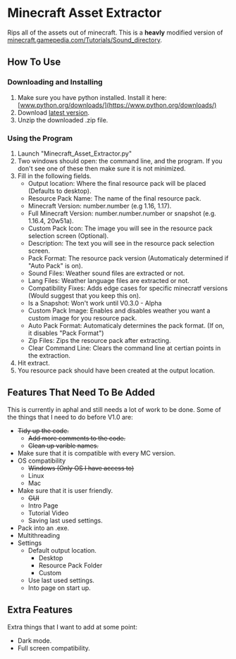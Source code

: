 # Minecraft Asset Extractor
Rips all of the assets out of minecraft. This is a **heavly** modified version of [minecraft.gamepedia.com/Tutorials/Sound_directory](https://minecraft.gamepedia.com/Tutorials/Sound_directory).

## How To Use
### Downloading and Installing
1. Make sure you have python installed. Install it here: [www.python.org/downloads/](https://www.python.org/downloads/)
2. Download [latest version](https://github.com/RyanGar46/Minecraft-Asset-Extractor/releases/tag/V0.2.1.1-Alpha).
3. Unzip the downloaded .zip file.

### Using the Program
1. Launch "Minecraft_Asset_Extractor.py"
2. Two windows should open: the command line, and the program. If you don't see one of these then make sure it is not minimized.
3. Fill in the following fields.
   - Output location: Where the final resource pack will be placed (Defaults to desktop).
   - Resource Pack Name: The name of the final resource pack.
   - Minecraft Version: number.number (e.g 1.16, 1.17).
   - Full Minecraft Version: number.number.number or snapshot (e.g. 1.16.4, 20w51a).
   - Custom Pack Icon: The image you will see in the resource pack selection screen (Optional).
   - Description: The text you will see in the resource pack selection screen.
   - Pack Format: The resource pack version (Automaticaly determined if "Auto Pack" is on).
   - Sound Files: Weather sound files are extracted or not.
   - Lang Files: Weather language files are extracted or not.
   - Compatibility Fixes: Adds edge cases for specific minecratf versions (Would suggest that you keep this on).
   - Is a Snapshot: Won't work until V0.3.0 - Alpha
   - Custom Pack Image: Enables and disables weather you want a custom image for you resource pack.
   - Auto Pack Format: Automaticaly determines the pack format. (If on, it disables "Pack Format")
   - Zip Files: Zips the resource pack after extracting.
   - Clear Command Line: Clears the command line at certian points in the extraction.
  4. Hit extract.
  5. You resource pack should have been created at the output location.

## Features That Need To Be Added
This is currently in aphal and still needs a lot of work to be done. Some of the things that I need to do before V1.0 are:
- ~~Tidy up the code.~~
  - ~~Add more comments to the code.~~
  - ~~Clean up varible names.~~
- Make sure that it is compatible with every MC version.
- OS compatibility
  - ~~Windows (Only OS I have access to)~~
  - Linux
  - Mac
- Make sure that it is user friendly.
  - ~~GUI~~
  - Intro Page
  - Tutorial Video
  - Saving last used settings.
- Pack into an .exe.
- Multithreading
- Settings
   - Default output location.
      - Desktop
      - Resource Pack Folder
      - Custom
   - Use last used settings.
   - Into page on start up.

## Extra Features
Extra things that I want to add at some point:
- Dark mode.
- Full screen compatibility.
